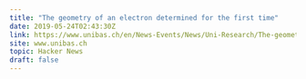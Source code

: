 ```yaml
---
title: "The geometry of an electron determined for the first time"
date: 2019-05-24T02:43:30Z
link: https://www.unibas.ch/en/News-Events/News/Uni-Research/The-geometry-of-an-electron-determined-for-the-first-time.html?utm_medium=RSS&utm_source=hune
site: www.unibas.ch
topic: Hacker News
draft: false
---
```

